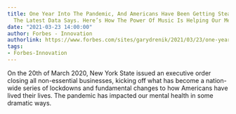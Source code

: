 ```yaml
---
title: One Year Into The Pandemic, And Americans Have Been Getting Steadily More Lonely,
  The Latest Data Says. Here’s How The Power Of Music Is Helping Our Mental Health.
date: "2021-03-23 14:00:00"
author: Forbes - Innovation
authorlink: https://www.forbes.com/sites/garydrenik/2021/03/23/one-year-into-the-pandemic-and-americans-have-been-getting-steadily-more-lonely-the-latest-data-says-heres-how-the-power-of-music-is-helping-our-mental-health/
tags:
- Forbes-Innovation
---
```

On the 20th of March 2020, New York State issued an executive order closing all non-essential businesses, kicking off what has become a nation-wide series of lockdowns and fundamental changes to how Americans have lived their lives. The pandemic has impacted our mental health in some dramatic ways.